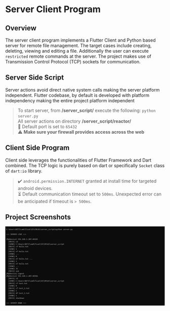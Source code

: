 # Server Client Program 
## Overview
The server client program implements a Flutter Client and Python based server for remote file management. The target cases include creating, deleting, viewing and editing a file. Additionally the user can execute `restricted` remote commands at the server. The project makes use of Transmission Control Protocol (TCP) sockets for communication. 
 
## Server Side Script
Server actions avoid direct native system calls making the server platform independent. Flutter codebase, by default is developed with platform independency making the entire project platform independent  
> To start server, from **/server_script/** execute the following:
> `python server.py`  
> All server actions on directory **/server_script/reactor/**  
> :electric_plug: Default port is set to `65432`  
> :warning: **Make sure your firewall provides access across the web**

## Client Side Program
Client side leverages the functionalities of Flutter Framework and Dart combined. The TCP logic is purely based on dart or specifically `Socket` class of  `dart:io` library.  
>:heavy_check_mark: `android.permission.INTERNET` granted at install time for targeted android devices.  
:hourglass_flowing_sand: Default communication timeout set to `500ms`. Unexpected error can be anticipated if timeout is `> 500ms`.

## Project Screenshots
![This is an image](/assets/server_live.png)



